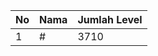 | No | Nama            | Jumlah Level |
|----|-----------------|--------------|
| 1  | #    |    3710        |
